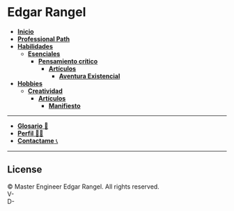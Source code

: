 # Edgar Rangel <!-- {docsify-ignore} -->

- [**Inicio**](README.md "Inicio")
- [**Professional Path**](/path/README.md "Professional path")
- [**Habilidades**](/skills/README.md "Knowledge")
  - [**Esenciales**](/skills/essential/)
    - [**Pensamiento crítico**](/skills/essential/critical-thinking/README.md)
      - [**Artículos**](/skills/essential/critical-thinking/articles/README.md)
        - [**Aventura Existencial**](/skills/essential/critical-thinking/articles/existential-adventure.md)
- [**Hobbies**](/hobbies/README.md "Hobbies")
  - [**Creatividad**](/hobbies/creativity/README.md)
    - [**Artículos**](/skills/essential/critical-thinking/articles/README.md)
      - [**Manifiesto**](/skills/essential/critical-thinking/articles/existential-adventure.md)

---

- [**Glosario** 📖](/others/glossary.md "Glosario")
- [**Perfil** 👨‍💻](https://github.com/EdgarRangelInnovate)
- [**Contactame** 📞](https://www.linkedin.com/in/edgar-rangel-moreno-innovate/)

---

## License <!-- {docsify-ignore} -->
<!-- markdownlint-disable MD033 -->
© <span id="current-year"></span> Master Engineer Edgar Rangel. All rights reserved.  
V-<span id="project-version"></span>  
D-<span id="last-update"></span>  
